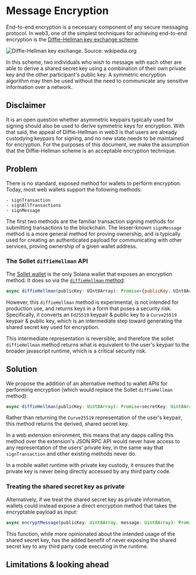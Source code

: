 # Message Encryption

End-to-end encryption is a necessary component of any secure messaging protocol. In web3, one of the simplest techniques for achieving end-to-end encryption is the [Diffie-Hellman key exchange scheme](https://en.wikipedia.org/wiki/Diffie–Hellman_key_exchange).

![Diffie-Hellman key exchange. Source: wikipedia.org](https://upload.wikimedia.org/wikipedia/commons/thumb/4/4c/Public_key_shared_secret.svg/500px-Public_key_shared_secret.svg.png)

In this scheme, two individuals who wish to message with each other are able to derive a shared secret key using a combination of their own private key and the other participant's public key. A symmetric encryption algorithm may then be used without the need to communicate any sensitive information over a network.

## Disclaimer

It is an open question whether asymmetric keypairs typically used for signing should also be used to derive symmetric keys for encryption. With that said, the appeal of Diffie-Hellman in web3 is that users are already custodying keypairs for signing, and no new state needs to be maintained for encryption. For the purposes of this document, we make the assumption that the Diffie-Hellman scheme is an acceptable encryption technique.

## Problem

There is no standard, exposed method for wallets to perform encryption. Today, most web wallets support the following methods:

```
- signTransaction
- signAllTransactions
- signMessage
```

The first two methods are the familiar transaction signing methods for submitting transactions to the blockchain. The lesser-known `signMessage` method is a more general method for proving ownership, and is typically used for creating an authenticated payload for communicating with other services, proving ownership of a given wallet address.

### The Sollet `diffieHellman` API

The [Sollet wallet](https://sollet.io) is the only Solana wallet that exposes an encryption method. It does so via the [`diffieHellman` method](https://github.com/project-serum/spl-token-wallet/tree/0a4c2a00c09f2ce690dce686990a32b15e836f03/src/utils/diffie-hellman):

```javascript
async diffieHellman(publicKey: UInt8Array): Promise<{publicKey: UInt8Array, secretKey: UInt8Array}>
```

However, this `diffieHellman` method is experimental, is not intended for production use, and returns keys in a form that poses a security risk. Specifically, it converts an `Ed25519` keypair & public key to a `Curve25519` keypair & public key, which is an intermediate step toward generating the shared secret key used for encryption.

This intermediate representation is reversible, and therefore the sollet `diffieHellman` method returns what is equivalent to the user's keypair to the broader javascript runtime, which is a critical security risk.

## Solution

We propose the addition of an alternative method to wallet APIs for performing encryption (which would replace the Sollet `diffieHellman` method):

```javascript
async diffieHellman(publicKey: Uint8Array): Promise<secretKey: Uint8Array>
```

Rather than returning the `Curve25519` representation of the user's keypair, this method returns the derived, shared secret key.

In a web extension enironment, this means that any dapps calling this method over the extension's JSON RPC API would never have access to any representation of the users' private key, in the same way that `signTransaction` and other existing methods never do.

In a mobile wallet runtime with private key custody, it ensures that the private key is never being directly accessed by any third party code.

### Treating the shared secret key as private

Alternatively, if we treat the shared secret key as private information, wallets could instead expose a direct encryption method that takes the encryptable payload as input:

```javascript
async encryptMessage(publicKey: Uint8Array, message: Uint8Array): Promise<{encryptedMessage: Uint8Array, nonce: u32}>
```

This function, while more opinionated about the intended usage of the shared secret key, has the added benefit of never exposing the shared secret key to any third party code executing in the runtime.

## Limitations & looking ahead

